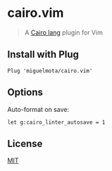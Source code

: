 # cairo.vim

> A [Cairo lang](https://www.cairo-lang.org/) plugin for Vim

## Install with Plug

```vim
Plug 'miguelmota/cairo.vim'
```

## Options

Auto-format on save:

```vim
let g:cairo_linter_autosave = 1
```

## License

[MIT](LICENSE)

